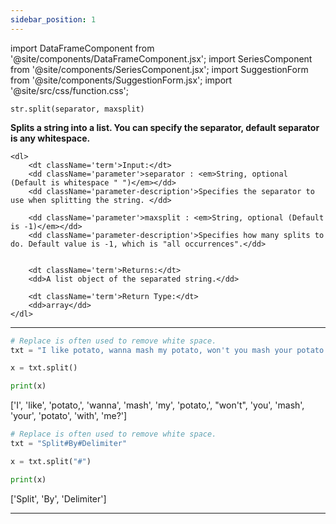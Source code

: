 ```yaml
---
sidebar_position: 1
---
```


import DataFrameComponent from '@site/components/DataFrameComponent.jsx';
import SeriesComponent from '@site/components/SeriesComponent.jsx';
import SuggestionForm from '@site/components/SuggestionForm.jsx';
import '@site/src/css/function.css';

<code>str.split(separator, maxsplit)</code>

<div className='base'>
    <p><strong>Splits a string into a list. You can specify the separator, default separator is any whitespace.</strong></p>

    <dl>
        <dt className='term'>Input:</dt>
        <dd className='parameter'>separator : <em>String, optional (Default is whitespace " ")</em></dd>
        <dd className='parameter-description'>Specifies the separator to use when splitting the string. </dd>

        <dd className='parameter'>maxsplit : <em>String, optional (Default is -1)</em></dd>
        <dd className='parameter-description'>Specifies how many splits to do. Default value is -1, which is "all occurrences".</dd>


        <dt className='term'>Returns:</dt>
        <dd>A list object of the separated string.</dd>

        <dt className='term'>Return Type:</dt>
        <dd>array</dd>
    </dl>
</div>

---

```python
# Replace is often used to remove white space. 
txt = "I like potato, wanna mash my potato, won't you mash your potato with me?"

x = txt.split()

print(x)

```
['I', 'like', 'potato,', 'wanna', 'mash', 'my', 'potato,', "won't", 'you', 'mash', 'your', 'potato', 'with', 'me?']



```python
# Replace is often used to remove white space. 
txt = "Split#By#Delimiter"

x = txt.split("#")

print(x)

```
['Split', 'By', 'Delimiter']



---
<SuggestionForm/>